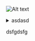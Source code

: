 ![Alt text](https://g.gravizo.com/source/custom_activity1124?https%3A%2F%2Fgithub.com%2Fin0k-pas-src%2Fin0k-bringToSecondPlane%2Fblob%2Fmaster%2Ftest.md)
<details> 
<summary>asdasd</summary>
custom_activity1124
@startuml;
(*) --> if "Some Test" then;

  -->[true] "activity 1";

  if "" then;
    -> "activity 3" as a3;
  else;
    if "Other test" then;
      -left-> "activity 5";
    else;
      --> "activity 6";
    endif;
  endif;

else;

  ->[false] "activity 2";

endif;

a3 --> if "last test" then;
  --> "activity 7";
else;
  -> "activity 8";
endif;
@enduml
custom_activity1124  
</details>

dsfgdsfg
